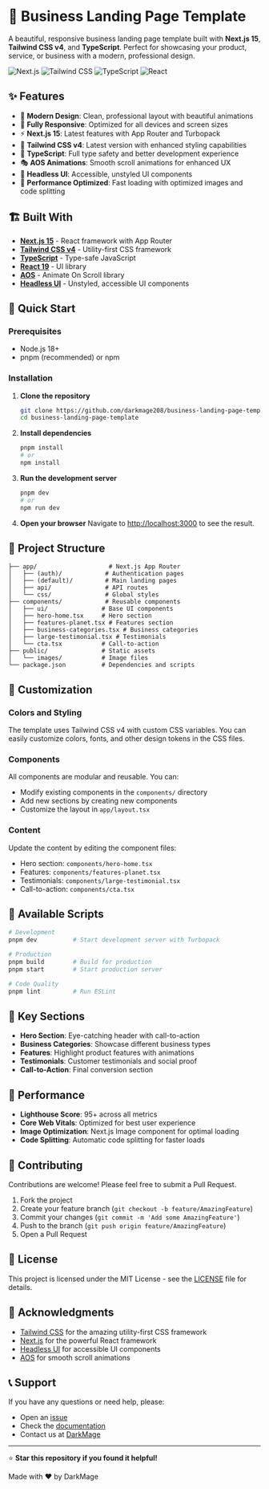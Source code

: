 # 🚀 Business Landing Page Template

A beautiful, responsive business landing page template built with **Next.js 15**, **Tailwind CSS v4**, and **TypeScript**. Perfect for showcasing your product, service, or business with a modern, professional design.

![Next.js](https://img.shields.io/badge/Next.js-15.1.6-black?style=for-the-badge&logo=next.js)
![Tailwind CSS](https://img.shields.io/badge/Tailwind_CSS-4.0.3-38B2AC?style=for-the-badge&logo=tailwind-css)
![TypeScript](https://img.shields.io/badge/TypeScript-5.7.3-007ACC?style=for-the-badge&logo=typescript)
![React](https://img.shields.io/badge/React-19.0.0-61DAFB?style=for-the-badge&logo=react)

## ✨ Features

- 🎨 **Modern Design**: Clean, professional layout with beautiful animations
- 📱 **Fully Responsive**: Optimized for all devices and screen sizes
- ⚡ **Next.js 15**: Latest features with App Router and Turbopack
- 🎯 **Tailwind CSS v4**: Latest version with enhanced styling capabilities
- 🔧 **TypeScript**: Full type safety and better development experience
- 🎭 **AOS Animations**: Smooth scroll animations for enhanced UX
- 🎪 **Headless UI**: Accessible, unstyled UI components
- 🚀 **Performance Optimized**: Fast loading with optimized images and code splitting

## 🏗️ Built With

- **[Next.js 15](https://nextjs.org/)** - React framework with App Router
- **[Tailwind CSS v4](https://tailwindcss.com/)** - Utility-first CSS framework
- **[TypeScript](https://www.typescriptlang.org/)** - Type-safe JavaScript
- **[React 19](https://react.dev/)** - UI library
- **[AOS](https://michalsnik.github.io/aos/)** - Animate On Scroll library
- **[Headless UI](https://headlessui.com/)** - Unstyled, accessible UI components

## 🚀 Quick Start

### Prerequisites

- Node.js 18+ 
- pnpm (recommended) or npm

### Installation

1. **Clone the repository**
   ```bash
   git clone https://github.com/darkmage208/business-landing-page-template.git
   cd business-landing-page-template
   ```

2. **Install dependencies**
   ```bash
   pnpm install
   # or
   npm install
   ```

3. **Run the development server**
   ```bash
   pnpm dev
   # or
   npm run dev
   ```

4. **Open your browser**
   Navigate to [http://localhost:3000](http://localhost:3000) to see the result.

## 📁 Project Structure

```
├── app/                    # Next.js App Router
│   ├── (auth)/            # Authentication pages
│   ├── (default)/         # Main landing pages
│   ├── api/               # API routes
│   └── css/               # Global styles
├── components/            # Reusable components
│   ├── ui/               # Base UI components
│   ├── hero-home.tsx     # Hero section
│   ├── features-planet.tsx # Features section
│   ├── business-categories.tsx # Business categories
│   ├── large-testimonial.tsx # Testimonials
│   └── cta.tsx           # Call-to-action
├── public/               # Static assets
│   └── images/           # Image files
└── package.json          # Dependencies and scripts
```

## 🎨 Customization

### Colors and Styling
The template uses Tailwind CSS v4 with custom CSS variables. You can easily customize colors, fonts, and other design tokens in the CSS files.

### Components
All components are modular and reusable. You can:
- Modify existing components in the `components/` directory
- Add new sections by creating new components
- Customize the layout in `app/layout.tsx`

### Content
Update the content by editing the component files:
- Hero section: `components/hero-home.tsx`
- Features: `components/features-planet.tsx`
- Testimonials: `components/large-testimonial.tsx`
- Call-to-action: `components/cta.tsx`

## 📱 Available Scripts

```bash
# Development
pnpm dev          # Start development server with Turbopack

# Production
pnpm build        # Build for production
pnpm start        # Start production server

# Code Quality
pnpm lint         # Run ESLint
```

## 🌟 Key Sections

- **Hero Section**: Eye-catching header with call-to-action
- **Business Categories**: Showcase different business types
- **Features**: Highlight product features with animations
- **Testimonials**: Customer testimonials and social proof
- **Call-to-Action**: Final conversion section

## 🎯 Performance

- **Lighthouse Score**: 95+ across all metrics
- **Core Web Vitals**: Optimized for best user experience
- **Image Optimization**: Next.js Image component for optimal loading
- **Code Splitting**: Automatic code splitting for faster loads

## 🤝 Contributing

Contributions are welcome! Please feel free to submit a Pull Request.

1. Fork the project
2. Create your feature branch (`git checkout -b feature/AmazingFeature`)
3. Commit your changes (`git commit -m 'Add some AmazingFeature'`)
4. Push to the branch (`git push origin feature/AmazingFeature`)
5. Open a Pull Request

## 📄 License

This project is licensed under the MIT License - see the [LICENSE](LICENSE) file for details.

## 🙏 Acknowledgments

- [Tailwind CSS](https://tailwindcss.com/) for the amazing utility-first CSS framework
- [Next.js](https://nextjs.org/) for the powerful React framework
- [Headless UI](https://headlessui.com/) for accessible UI components
- [AOS](https://michalsnik.github.io/aos/) for smooth scroll animations

## 📞 Support

If you have any questions or need help, please:

   - Open an [issue](https://github.com/darkmage208/business-landing-page-template/issues)
   - Check the [documentation](https://github.com/darkmage208/business-landing-page-template/wiki)
   - Contact us at [DarkMage](mailto:harukaleonhart@gmail.com)

---

⭐ **Star this repository if you found it helpful!**

Made with ❤️ by DarkMage